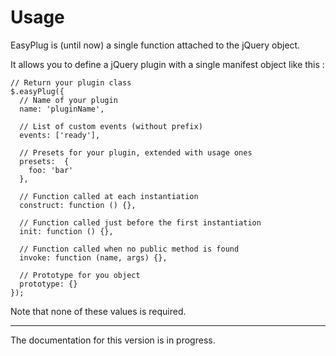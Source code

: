 # Usage

EasyPlug is (until now) a single function attached to the jQuery object.

It allows you to define a jQuery plugin with a single manifest object like this :

```
// Return your plugin class
$.easyPlug({
  // Name of your plugin
  name: 'pluginName',

  // List of custom events (without prefix)
  events: ['ready'],

  // Presets for your plugin, extended with usage ones
  presets:  {
    foo: 'bar'
  },

  // Function called at each instantiation
  construct: function () {},

  // Function called just before the first instantiation
  init: function () {},

  // Function called when no public method is found
  invoke: function (name, args) {},

  // Prototype for you object
  prototype: {}
});
```

Note that none of these values is required.

---

The documentation for this version is in progress.